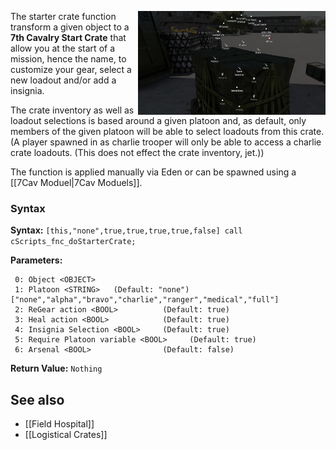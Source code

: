 <img align="right" width="300" height="166" src="https://github.com/7Cav/cScripts/blob/master/resourses/wikigfx/Starter_Crate.png">The starter crate function transform a given object to a **7th Cavalry Start Crate** that allow you at the start of a mission, hence the name, to customize your gear, select a new loadout and/or add a insignia.

The crate inventory as well as loadout selections is based around a given platoon and, as default, only members of the given platoon will be able to select loadouts from this crate. (A player spawned in as charlie trooper will only be able to access a charlie crate loadouts. (This does not effect the crate inventory, jet.))

The function is applied manually via Eden or can be spawned using a [[7Cav Moduel|7Cav Moduels]].

### Syntax
**Syntax:** `[this,"none",true,true,true,true,false] call cScripts_fnc_doStarterCrate;`

**Parameters:**
```
 0: Object <OBJECT>
 1: Platoon <STRING>   (Default: "none") ["none","alpha","bravo","charlie","ranger","medical","full"]
 2: ReGear action <BOOL>          (Default: true)
 3: Heal action <BOOL>            (Default: true)
 4: Insignia Selection <BOOL>     (Default: true)
 5: Require Platoon variable <BOOL>     (Default: true)
 6: Arsenal <BOOL>                (Default: false)
```
**Return Value:** ```Nothing```

## See also
* [[Field Hospital]]
* [[Logistical Crates]]
